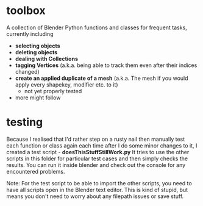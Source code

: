 # toolbox
A collection of Blender Python functions and classes for frequent tasks, currently including
- **selecting objects**
- **deleting objects**
- **dealing with Collections**
- **tagging Vertices** (a.k.a. being able to track them even after their indices changed)
- **create an applied duplicate of a mesh** (a.k.a. The mesh if you would apply every shapekey, modifier etc. to it)
    - not yet properly tested
- more might follow




# testing
Because I realised that I'd rather step on a rusty nail then manually test each function or class again each time after I do some minor changes to it, I created a test script - **doesThisStuffStillWork.py**
It tries to use the other scripts in this folder for particular test cases and then simply checks the results.
You can run it inside blender and check out the console for any encountered problems.

Note: For the test script to be able to import the other scripts, you need to have all scripts open in the Blender text editor. This is kind of stupid, but means you don't need to worry about any filepath issues or save stuff.

